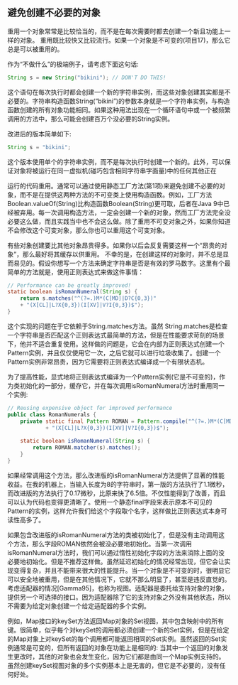 ## 避免创建不必要的对象

重用一个对象常常是比较恰当的，而不是在每次需要时都去创建一个新且功能上一样的对象。 重用既比较快又比较流行。如果一个对象是不可变的(项目17)，那么它总是可以被重用的。

作为“不做什么”的极端例子，请考虑下面这句话:

```java
String s = new String("bikini"); // DON'T DO THIS!
```

这个语句在每次执行时都会创建一个新的字符串实例，而这些对象创建其实都是不必要的。字符串构造函数String(“bikini”)的参数本身就是一个字符串实例，与构造函数创建的所有对象功能相同。如果这种用法出现在一个循环语句中或一个被频繁调用的方法中，那么可能会创建百万个没必要的String实例。

改进后的版本简单如下:

```java
String s = "bikini";
```

这个版本使用单个的字符串实例，而不是每次执行时创建一个新的。此外，可以保证对象将被运行在同一虚拟机(碰巧包含相同字符串字面量)中的任何其他正在

运行的代码重用。通常可以通过使用静态工厂方法(第1项)来避免创建不必要的对象，而不是在提供这两种方法的不可变类上使用构造函数。例如，工厂方法Boolean.valueOf(String)比构造函数Boolean(String)更可取，后者在Java 9中已经被弃用。每一次调用构造方法，一定会创建一个新的对象，然而工厂方法完全没必要这么做，而且实践当中也不会这么做。除了重用不可变对象之外，如果你知道不会修改这个可变对象，那么你也可以重用这个可变对象。

有些对象创建要比其他对象昂贵得多。如果你以后会反复需要这样一个“昂贵的对象”，那么最好将其缓存以供重用。 不幸的是，在创建这样的对象时，并不总是显而易见的。假设你想写一个方法来确定字符串是否是有效的罗马数字。这里有个最简单的方法就是，使用正则表达式来做这件事情：

```java
// Performance can be greatly improved!
static boolean isRomanNumeral(String s) {
    return s.matches("^(?=.)M*(C[MD]|D?C{0,3})"
    + "(X[CL]|L?X{0,3})(I[XV]|V?I{0,3})$");
}
```

这个实现的问题在于它依赖于String.matches方法。虽然 String.matches是检查一个字符串是否匹配这个正则表达式最简单的方法，但是在性能要求苛刻的场景下，他并不适合重复使用。这样做的问题是，它会在内部为正则表达式创建一个Pattern实例，并且仅仅使用它一次，之后它就可以进行垃圾收集了。创建一个Pattern实例非常昂贵，因为它需要将正则表达式编译成一个有限状态机。

为了提高性能，显式地将正则表达式编译为一个Pattern实例(它是不可变的)，作为类初始化的一部分，缓存它，并在每次调用isRomanNumeral方法时重用同一个实例:

```java
// Reusing expensive object for improved performance
public class RomanNumerals {
    private static final Pattern ROMAN = Pattern.compile("^(?=.)M*(C[MD]|D?C{0,3})"
    		+ "(X[CL]|L?X{0,3})(I[XV]|V?I{0,3})$");
    
    static boolean isRomanNumeral(String s) {
   	 	return ROMAN.matcher(s).matches();
    }
}
```

如果经常调用这个方法，那么改进版的isRomanNumeral方法提供了显著的性能收益。在我的机器上，当输入长度为8的字符串时，第一版的方法执行了1.1微秒，而改进版的方法执行了0.17微秒，比原来快了6.5倍。不仅性能得到了改善，而且可以认为代码也变得更清晰了。使用一个静态final字段来表示原本不可见的Pattern的实例，这样允许我们给这个字段取个名字，这样做比正则表达式本身可读性高多了。

如果包含改进版的isRomanNumeral方法的类被初始化了，但是没有主动调用这个方法，那么字段ROMAN依然会被没必要地初始化。当第一次调用isRomanNumeral方法时，我们可以通过惰性初始化字段的方法来消除上面的没必要地初始化。但是不推荐这样做。虽然延迟初始化的情况经常出现，但它会让实现变得复杂，并且不能带来很大的性能提升。当一个对象是不可变的时，很明显它可以安全地被重用，但是在其他情况下，它就不那么明显了，甚至是违反直觉的。考虑适配器的情况[Gamma95]，也称为视图。适配器是委托给支持对象的对象，提供另一个可选择的接口。因为适配器除了它的支持对象之外没有其他状态，所以不需要为给定对象创建一个给定适配器的多个实例。 

例如，Map接口的keySet方法返回Map对象的Set视图，其中包含映射中的所有键。很简单，似乎每个对keySet的调用都必须创建一个新的Set实例，但是在给定的Map对象上对keySet的每个调用都可能返回相同的Set实例。虽然返回的Set实例通常是可变的，但所有返回的对象在功能上是相同的: 当其中一个返回的对象发生更改时，其他的对象也会发生变化，因为它们都是由同一个Map实例支持的。虽然创建keySet视图对象的多个实例基本上是无害的，但它是不必要的，没有任何好处。